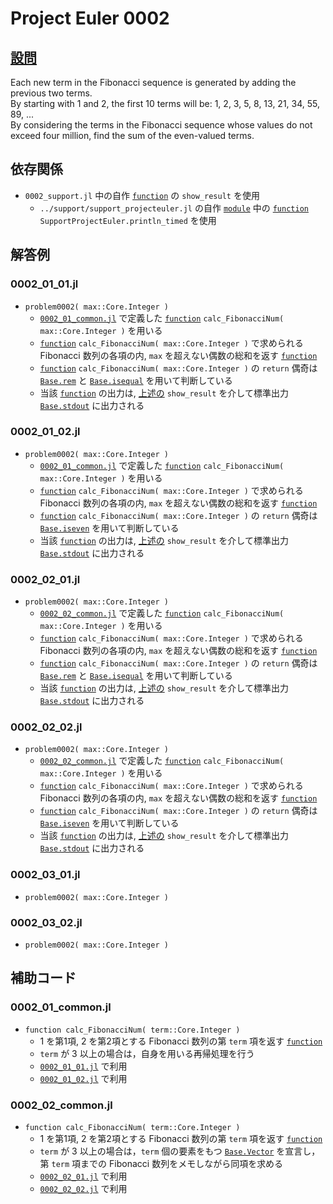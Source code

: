 # Project Euler 0002 #

## [設問](https://projecteuler.net/problem=2) ##
Each new term in the Fibonacci sequence is generated by adding the previous two terms.  
By starting with 1 and 2, the first 10 terms will be: 
	1, 2, 3, 5, 8, 13, 21, 34, 55, 89, ...  
By considering the terms in the Fibonacci sequence whose values do not exceed four million, 
find the sum of the even-valued terms.

## 依存関係 ##
* `0002_support.jl` 中の自作 [`function`][julialang.doc.v1.function] の `show_result` を使用
	* `../support/support_projecteuler.jl` の自作 [`module`](https://docs.julialang.org/en/v1/base/base/#module) 中の [`function`][julialang.doc.v1.function] `SupportProjectEuler.println_timed` を使用


## 解答例 ##

### 0002_01_01.jl ###
* `problem0002( max::Core.Integer )`
	* [`0002_01_common.jl`](#0002_01_commonjl) で定義した [`function`][julialang.doc.v1.function] `calc_FibonacciNum( max::Core.Integer )` を用いる
	* [`function`][julialang.doc.v1.function]  `calc_FibonacciNum( max::Core.Integer )` で求められる Fibonacci 数列の各項の内, `max` を超えない偶数の総和を返す [`function`][julialang.doc.v1.function]
	* [`function`][julialang.doc.v1.function] `calc_FibonacciNum( max::Core.Integer )` の `return` 偶奇は [`Base.rem`][julialang.doc.v1.Base.rem] と [`Base.isequal`][julialang.doc.v1.Base.isequal] を用いて判断している
	* 当該 [`function`][julialang.doc.v1.function] の出力は, [上述の](#依存関係) `show_result` を介して標準出力 [`Base.stdout`][julialang.doc.v1.Base.stdout] に出力される

### 0002_01_02.jl ###
* `problem0002( max::Core.Integer )`
	* [`0002_01_common.jl`](#0002_01_commonjl) で定義した [`function`][julialang.doc.v1.function] `calc_FibonacciNum( max::Core.Integer )` を用いる
	* [`function`][julialang.doc.v1.function]  `calc_FibonacciNum( max::Core.Integer )` で求められる Fibonacci 数列の各項の内, `max` を超えない偶数の総和を返す [`function`][julialang.doc.v1.function]
	* [`function`][julialang.doc.v1.function] `calc_FibonacciNum( max::Core.Integer )` の `return` 偶奇は [`Base.iseven`][julialang.doc.v1.Base.iseven] を用いて判断している
	* 当該 [`function`][julialang.doc.v1.function] の出力は, [上述の](#依存関係) `show_result` を介して標準出力 [`Base.stdout`][julialang.doc.v1.Base.stdout] に出力される

### 0002_02_01.jl ###
* `problem0002( max::Core.Integer )`
	* [`0002_02_common.jl`](#0002_02_commonjl) で定義した [`function`][julialang.doc.v1.function] `calc_FibonacciNum( max::Core.Integer )` を用いる
	* [`function`][julialang.doc.v1.function]  `calc_FibonacciNum( max::Core.Integer )` で求められる Fibonacci 数列の各項の内, `max` を超えない偶数の総和を返す [`function`][julialang.doc.v1.function]
	* [`function`][julialang.doc.v1.function] `calc_FibonacciNum( max::Core.Integer )` の `return` 偶奇は [`Base.rem`][julialang.doc.v1.Base.rem] と [`Base.isequal`][julialang.doc.v1.Base.isequal] を用いて判断している
	* 当該 [`function`][julialang.doc.v1.function] の出力は, [上述の](#依存関係) `show_result` を介して標準出力 [`Base.stdout`][julialang.doc.v1.Base.stdout] に出力される

### 0002_02_02.jl ###
* `problem0002( max::Core.Integer )`
	* [`0002_02_common.jl`](#0002_02_commonjl) で定義した [`function`][julialang.doc.v1.function] `calc_FibonacciNum( max::Core.Integer )` を用いる
	* [`function`][julialang.doc.v1.function]  `calc_FibonacciNum( max::Core.Integer )` で求められる Fibonacci 数列の各項の内, `max` を超えない偶数の総和を返す [`function`][julialang.doc.v1.function]
	* [`function`][julialang.doc.v1.function] `calc_FibonacciNum( max::Core.Integer )` の `return` 偶奇は [`Base.iseven`][julialang.doc.v1.Base.iseven] を用いて判断している
	* 当該 [`function`][julialang.doc.v1.function] の出力は, [上述の](#依存関係) `show_result` を介して標準出力 [`Base.stdout`][julialang.doc.v1.Base.stdout] に出力される

### 0002_03_01.jl ###
* `problem0002( max::Core.Integer )`

### 0002_03_02.jl ###
* `problem0002( max::Core.Integer )`

## 補助コード ##

### 0002_01_common.jl ###
* `function calc_FibonacciNum( term::Core.Integer )`
	* 1 を第1項, 2 を第2項とする Fibonacci 数列の第 `term` 項を返す [`function`][julialang.doc.v1.function]
	* `term` が 3 以上の場合は，自身を用いる再帰処理を行う
	* [`0002_01_01.jl`](#0002_01_01jl) で利用
	* [`0002_01_02.jl`](#0002_01_02jl) で利用

### 0002_02_common.jl ###
* `function calc_FibonacciNum( term::Core.Integer )`
	* 1 を第1項, 2 を第2項とする Fibonacci 数列の第 `term` 項を返す [`function`][julialang.doc.v1.function]
	* `term` が 3 以上の場合は，`term` 個の要素をもつ [`Base.Vector`](https://docs.julialang.org/en/v1/base/arrays/#Base.Vector-Tuple{UndefInitializer,Any}) を宣言し，第 `term` 項までの Fibonacci 数列をメモしながら同項を求める
	* [`0002_02_01.jl`](#0002_02_01jl) で利用
	* [`0002_02_02.jl`](#0002_02_02jl) で利用

<!-- links -->
[julialang.doc.v1.function]: https://docs.julialang.org/en/v1/base/base/#function
[julialang.doc.v1.Base.isequal]: https://docs.julialang.org/en/v1/base/base/#Base.isequal
[julialang.doc.v1.Base.iseven]: https://docs.julialang.org/en/v1/base/numbers/#Base.iseven
[julialang.doc.v1.Base.rem]: https://docs.julialang.org/en/v1/base/math/index.html#Base.rem
[julialang.doc.v1.Base.stdout]: https://docs.julialang.org/en/v1/base/io-network/#Base.stdout